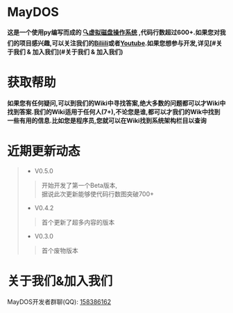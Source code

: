 # MayDOS
**这是一个使用py编写而成的 [🔍虚拟磁盘操作系统](https://cn.bing.com/search?q=%E8%99%9A%E6%8B%9F%E7%A3%81%E7%9B%98%E6%93%8D%E4%BD%9C%E7%B3%BB%E7%BB%9F&cvid=68638e10f6b645dcbe09c7b808a350fa&aqs=edge..69i57j0l7.837j0j1&FORM=ANAB01&PC=U531) ,代码行数超过600+.如果您对我们的项目感兴趣,可以关注我们的[Biliili](https://space.bilibili.com/3493262897711201)或者[Youtube]().如果您想参与开发,详见[#关于我们 & 加入我们](#关于我们 & 加入我们)**

# 获取帮助
**如果您有任何疑问,可以到我们的Wiki中寻找答案,绝大多数的问题都可以才Wiki中找到答案.我们的Wiki适用于任何人(7+),不论您是谁,都可以才我们的Wik中找到一些有用的信息.比如您是程序员,您就可以在Wiki找到系统架构栏目以查询**

# 近期更新动态
> * V0.5.0
> > 开始开发了第一个Beta版本,<br>
> > 据说此次更新能够使代码行数图突破700+
>
> * V0.4.2
> > 首个更新了超多内容的版本
> 
> * V0.3.0
> > 首个废物版本

# 关于我们&加入我们
MayDOS开发者群聊(QQ): [158386162](#)

